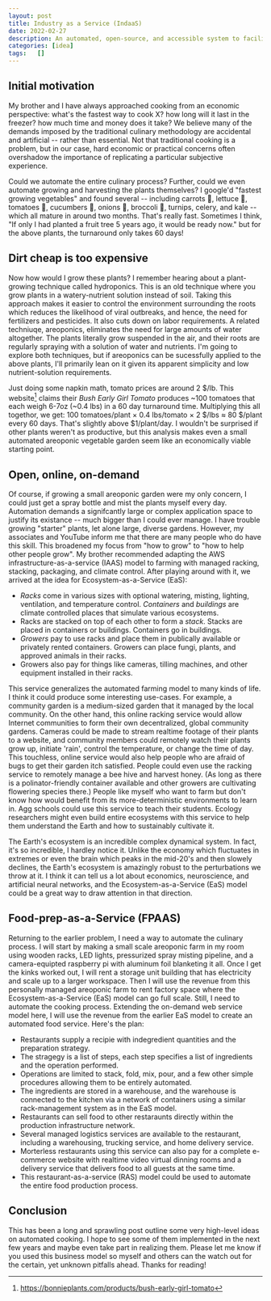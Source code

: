 ```yaml
---
layout: post
title: Industry as a Service (IndaaS)
date: 2022-02-27
description: An automated, open-source, and accessible system to facilitate on-demand manufacturing,  
categories: [idea]
tags:   []
---
```


## Initial motivation

My brother and I have always approached cooking from an economic perspective: what's the fastest way to cook X? how long will it last in the freezer? how much time and money does it take? We believe many of the demands imposed by the traditional culinary methodology are accidental and artificial -- rather than essential. Not that traditional cooking is a problem, but in our case, hard economic or practical concerns often overshadow the importance of replicating a particular subjective experience. 

Could we automate the entire culinary process? Further, could we even automate growing and harvesting the plants themselves? I google'd "fastest growing vegetables" and found several -- including carrots 🥕, lettuce 🥬, tomatoes 🍅, cucumbers 🥒, onions 🧅, broccoli 🥦, turnips, celery, and kale -- which all mature in around two months. That's really fast. Sometimes I think, "If only I had planted a fruit tree 5 years ago, it would be ready now." but for the above plants, the turnaround only takes 60 days!

## Dirt cheap is too expensive

Now how would I grow these plants? I remember hearing about a plant-growing technique called hydroponics. This is an old technique where you grow plants in a watery-nutrient solution instead of soil. Taking this approach makes it easier to control the environment surrounding the roots which reduces the likelihood of viral outbreaks, and hence, the need for fertilizers and pesticides. It also cuts down on labor requirements. A related techniuqe, areoponics, eliminates the need for large amounts of water altogether. The plants literally grow suspended in the air, and their roots are regularly spraying with a solution of water and nutrients. I'm going to explore both techniques, but if areoponics can be sucessfully applied to the above plants, I'll primarily lean on it given its apparent simplicity and low nutrient-solution requirements.  

Just doing some napkin math, tomato prices are around 2 \$/lb. This website[^1] claims their *Bush Early Girl Tomato* produces ~100 tomatoes that each weigh 6-7oz (~0.4 lbs) in a 60 day turnaround time. Multiplying this all togethor, we get: 100 tomatoes/plant &times; 0.4 lbs/tomato &times; 2 \$/lbs &approx; 80 \$/plant every 60 days. That's slightly above \$1/plant/day. I wouldn't be surprised if other plants weren't as productive, but this analysis makes even a small automated areoponic vegetable garden seem like an economically viable starting point. 

[^1]: https://bonnieplants.com/products/bush-early-girl-tomato

## Open, online, on-demand

Of course, if growing a small areoponic garden were my only concern, I could just get a spray bottle and mist the plants myself every day. Automation demands a signifcantly large or complex application space to justify its existance -- much bigger than I could ever manage. I have trouble growing "starter" plants, let alone large, diverse gardens. However, my associates and YouTube inform me that there are many people who do have this skill. This broadened my focus from "how to grow" to "how to help other people grow". My brother recommended adapting the AWS infrastructure-as-a-service (IAAS) model to farming with managed racking, stacking, packaging, and climate control. After playing around with it, we arrived at the idea for Ecosystem-as-a-Service (EaS):

- *Racks* come in various sizes with optional watering, misting, lighting, ventilation, and temperature control. *Containers* and *buildings* are climate controlled places that simulate various ecosystems.
- Racks are stacked on top of each other to form a *stack*. Stacks are placed in containers or buildings. Containers go in buildings.
- *Growers* pay to use racks and place them in publically available or privately rented containers. Growers can place fungi, plants, and approved animals in their racks.
- Growers also pay for things like cameras, tilling machines, and other equipment installed in their racks.

This service generalizes the automated farming model to many kinds of life. I think it could produce some interesting use-cases. For example, a community garden is a medium-sized garden that it managed by the local community. On the other hand, this online racking service would allow Internet communities to form their own decentralized, global community gardens. Cameras could be made to stream realtime footage of their plants to a website, and community members could remotely watch their plants grow up, initiate 'rain', control the temperature, or change the time of day. This touchless, online service would also help people who are afraid of bugs to get their garden itch satisfied. People could even use the racking service to remotely manage a bee hive and harvest honey. (As long as there is a polinator-friendly container available and other growers are cultivating flowering species there.) People like myself who want to farm but don't know how would benefit from its more-deterministic environments to learn in. Agg schools could use this service to teach their students. Ecology researchers might even build entire ecosystems with this service to help them understand the Earth and how to sustainably cultivate it.

The Earth's ecosystem is an incredible complex dynamical system. In fact, it's so incredible, I hardley notice it. Unlike the economy which fluctuates in extremes or even the brain which peaks in the mid-20's and then slowely declines, the Earth's ecosystem is amazingly robust to the perturbations we throw at it. I think it can tell us a lot about economics, neuroscience, and artificial neural networks, and the Ecosystem-as-a-Service (EaS) model could be a great way to draw attention in that direction.

## Food-prep-as-a-Service (FPAAS)

Returning to the earlier problem, I need a way to automate the culinary process. I will start by making a small scale areoponic farm in my room using wooden racks, LED lights, pressurized spray misting pipeline, and a camera-equipted raspberry pi with aluminum foil blanketing it all. Once I get the kinks worked out, I will rent a storage unit building that has electricity and scale up to a larger workspace. Then I will use the revenue from this personally managed areoponic farm to rent factory space where the Ecosystem-as-a-Service (EaS) model can go full scale. Still, I need to automate the cooking process. Extending the on-demand web service model here, I will use the revenue from the earlier EaS model to create an automated food service. Here's the plan:

- Restaurants supply a recipie with indegredient quantities and the preparation strategy.
- The stragegy is a list of steps, each step specifies a list of ingredients and the operation performed.
- Operations are limited to stack, fold, mix, pour, and a few other simple procedures allowing them to be entirely automated.
- The ingredients are stored in a warehouse, and the warehouse is connected to the kitchen via a network of containers using a similar rack-management system as in the EaS model.
- Restaurants can sell food to other restaraunts directly within the production infrastructure network.
- Several managed logistics services are available to the restaurant, including a warehousing, trucking service, and home delivery service.
- Morterless restaurants using this service can also pay for a complete e-commerce website with realtime video virtual dinning rooms and a delivery service that delivers food to all guests at the same time.
- This restaurant-as-a-service (RAS) model could be used to automate the entire food production process.

## Conclusion

This has been a long and sprawling post outline some very high-level ideas on automated cooking. I hope to see some of them implemented in the next few years and maybe even take part in realizing them. Please let me know if you used this business model so myself and others can the watch out for the certain, yet unknown pitfalls ahead. Thanks for reading!